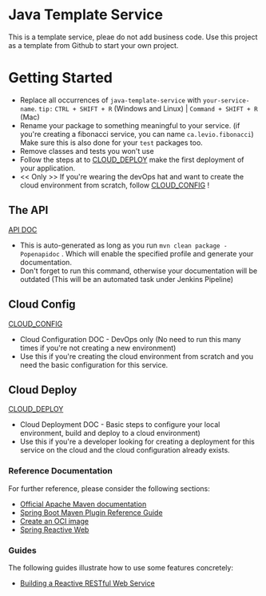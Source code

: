 # Java Template Service

This is a template service, pleae do not add business code. Use this project as a template from Github to start your own project.

# Getting Started

* Replace all occurrences of `java-template-service` with `your-service-name`. `tip:` `CTRL + SHIFT + R` (Windows and Linux) | `Command + SHIFT + R` (Mac) 
* Rename your package to something meaningful to your service. (if you're creating a fibonacci service, you can name `ca.levio.fibonacci`) Make sure this is also done for your `test` packages too.
* Remove classes and tests you won't use
* Follow the steps at  to [CLOUD_DEPLOY](CLOUD_DEPLOY.md) make the first deployment of your application.
* << Only >> If you're wearing the devOps hat and want to create the cloud environment from scratch, follow  [CLOUD_CONFIG](CLOUD_CONFIG.md) !

## The API
[API DOC](./openapi/openapi.md)

* This is auto-generated as long as you run `mvn clean package -Popenapidoc` . Which will enable the specified profile and generate your documentation.
* Don't forget to run this command, otherwise your documentation will be outdated (This will be an automated task under Jenkins Pipeline)

## Cloud Config
[CLOUD_CONFIG](CLOUD_CONFIG.md) 

* Cloud Configuration DOC - DevOps only (No need to run this many times if you're not creating a new environment)
* Use this if you're creating the cloud environment from scratch and you need the basic configuration for this service.

## Cloud Deploy
[CLOUD_DEPLOY](CLOUD_DEPLOY.md)

* Cloud Deployment DOC - Basic steps to configure your local environment, build and deploy to a cloud environment)
* Use this if you're a developer looking for creating a deployment for this service on the cloud and the cloud configuration already exists.

### Reference Documentation
For further reference, please consider the following sections:

* [Official Apache Maven documentation](https://maven.apache.org/guides/index.html)
* [Spring Boot Maven Plugin Reference Guide](https://docs.spring.io/spring-boot/docs/3.1.0/maven-plugin/reference/html/)
* [Create an OCI image](https://docs.spring.io/spring-boot/docs/3.1.0/maven-plugin/reference/html/#build-image)
* [Spring Reactive Web](https://docs.spring.io/spring-boot/docs/3.1.0/reference/htmlsingle/#web.reactive)

### Guides
The following guides illustrate how to use some features concretely:

* [Building a Reactive RESTful Web Service](https://spring.io/guides/gs/reactive-rest-service/)
